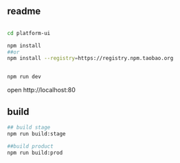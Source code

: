## readme

```bash

cd platform-ui

npm install 
##or
npm install --registry=https://registry.npm.taobao.org


npm run dev
```

open http://localhost:80

## build

```bash
## build stage
npm run build:stage

##build product
npm run build:prod
```